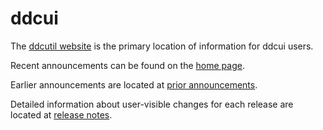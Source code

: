 ddcui
=====

The [ddcutil website](http://www.ddcutil.com) is the primary location of information for ddcui users.

Recent announcements can be found on the [home page](http://www.ddcutil.com). 

Earlier announcements are located at [prior announcements](http://www.ddcutil.prior_announcements). 

Detailed information about user-visible changes for each release are located at [release notes](http://www.ddcutil.com/release_notes).
